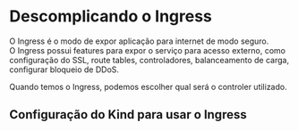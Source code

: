 # Descomplicando o Ingress


O Ingress é o modo de expor aplicação para internet de modo seguro.  
O Ingress possui features para expor o serviço para acesso externo, como configuração do SSL, route tables, controladores, balanceamento de carga, configurar bloqueio de DDoS.   

Quando temos o Ingress, podemos escolher qual será o controler utilizado.  


## Configuração do Kind para usar o Ingress
